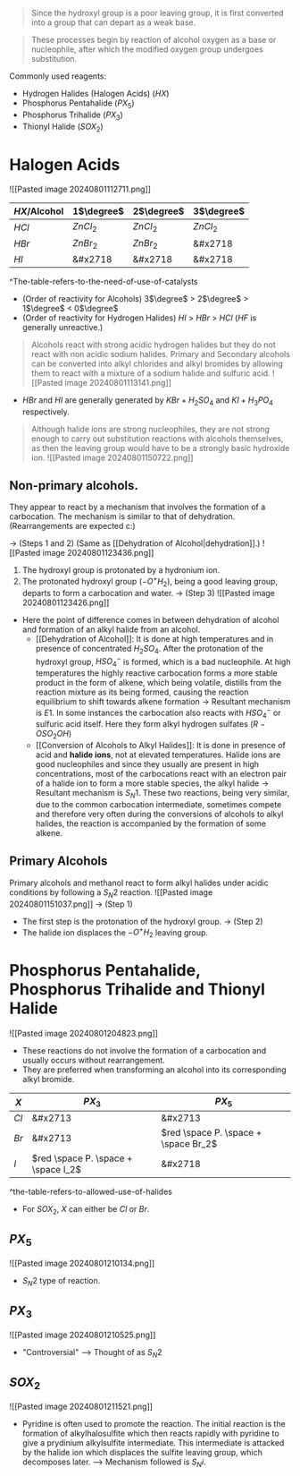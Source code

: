 > Since the hydroxyl group is a poor leaving group, it is first converted into a group that can depart as a weak base.

> These processes begin by reaction of alcohol oxygen as a base or nucleophile, after which the modified oxygen group undergoes substitution.

Commonly used reagents:
- Hydrogen Halides (Halogen Acids) ($HX$)
- Phosphorus Pentahalide ($PX_5$) 
- Phosphorus Trihalide ($PX_3$)
- Thionyl Halide ($SOX_2$)
# Halogen Acids
![[Pasted image 20240801112711.png]]

| $HX$/Alcohol | 1$\degree$ | 2$\degree$ | 3$\degree$ |
| ------------ | ---------- | ---------- | ---------- |
| $HCl$        | $ZnCl_2$   | $ZnCl_2$   | $ZnCl_2$   |
| $HBr$        | $ZnBr_2$   | $ZnBr_2$   | &#x2718    |
| $HI$         | &#x2718    | &#x2718    | &#x2718    |
^The-table-refers-to-the-need-of-use-of-catalysts
- (Order of reactivity for Alcohols) 3$\degree$ > 2$\degree$ > 1$\degree$ < 0$\degree$
- (Order of reactivity for Hydrogen Halides) $HI$ > $HBr$ > $HCl$ ($HF$ is generally unreactive.)
> Alcohols react with strong acidic hydrogen halides but they do not react with non acidic sodium halides. Primary and Secondary alcohols can be converted into alkyl chlorides and alkyl bromides by allowing them to react with a mixture of a sodium halide and sulfuric acid. ![[Pasted image 20240801113141.png]]

- $HBr$ and $HI$ are generally generated by $KBr + H_2SO_4$ and $KI + H_3PO_4$ respectively. 
> Although halide ions are strong nucleophiles, they are not strong enough to carry out substitution reactions with alcohols themselves, as then the leaving group would have to be a strongly basic hydroxide ion.
> ![[Pasted image 20240801150722.png]]
## Non-primary alcohols.
They appear to react by a mechanism that involves the formation of a carbocation. The mechanism is similar to that of dehydration. (Rearrangements are expected c:)

-> (Steps 1 and 2) (Same as [[Dehydration of Alcohol|dehydration]].)
![[Pasted image 20240801123436.png]]
1. The hydroxyl group is protonated by a hydronium ion.
2. The protonated hydroxyl group ($-O^+H_2$), being a good leaving group, departs to form a carbocation and water.
-> (Step 3)
![[Pasted image 20240801123426.png]]
- Here the point of difference comes in between dehydration of alcohol and formation of an alkyl halide from an alcohol.
	- [[Dehydration of Alcohol]]:
	  It is done at high temperatures and in presence of concentrated $H_2SO_4$. After the protonation of the hydroxyl group, $HSO_4^-$ is formed, which is a bad nucleophile. At high temperatures the highly reactive carbocation forms a more stable product in the form of alkene, which being volatile, distills from the reaction mixture as its being formed, causing the reaction equilibrium to shift towards alkene formation -> Resultant mechanism is $E1$.
	  In some instances the carbocation also reacts with $HSO_4^-$ or sulfuric acid itself. Here they form alkyl hydrogen sulfates ($R-OSO_2OH$)
	- [[Conversion of Alcohols to Alkyl Halides]]:
		It is done in presence of acid and **halide ions**, not at elevated temperatures. Halide ions are good nucleophiles and since they usually are present in high concentrations, most of the carbocations react with an electron pair of a halide ion to form a more stable species, the alkyl halide -> Resultant mechanism is $S_N1$.
	These two reactions, being very similar, due to the common carbocation intermediate, sometimes compete and therefore very often during the conversions of alcohols to alkyl halides, the reaction is accompanied by the formation of some alkene.
## Primary Alcohols
Primary alcohols and methanol react to form alkyl halides under acidic conditions by following a $S_N2$ reaction.
![[Pasted image 20240801151037.png]]
-> (Step 1)
- The first step is the protonation of the hydroxyl group.
-> (Step 2)
- The halide ion displaces the $-O^+H_2$ leaving group.

# Phosphorus Pentahalide, Phosphorus Trihalide and Thionyl Halide
![[Pasted image 20240801204823.png]]
- These reactions do not involve the formation of a carbocation and usually occurs without rearrangement. 
- They are preferred when transforming an alcohol into its corresponding alkyl bromide.

| $X$  | $PX_3$                              | $PX_5$                               |
| ---- | ----------------------------------- | ------------------------------------ |
| $Cl$ | &#x2713                             | &#x2713                              |
| $Br$ | &#x2713                             | $red \space P. \space + \space Br_2$ |
| $I$  | $red \space P. \space + \space I_2$ | &#x2718                              |
^the-table-refers-to-allowed-use-of-halides
- For $SOX_2$, $X$ can either be $Cl$ or $Br$.
## $PX_5$
![[Pasted image 20240801210134.png]]
- $S_N2$ type of reaction.
## $PX_3$
![[Pasted image 20240801210525.png]]
- "Controversial" --> Thought of as $S_N2$
## $SOX_2$
![[Pasted image 20240801211521.png]]
- Pyridine is often used to promote the reaction. The initial reaction is the formation of alkylhalosulfite which then reacts rapidly with pyridine to give a prydinium alkylsulfite intermediate. This intermediate is attacked by the halide ion which displaces the sulfite leaving group, which decomposes later. --> Mechanism followed is $S_Ni$.